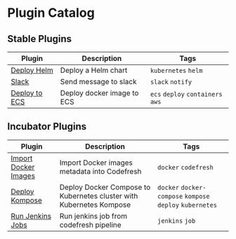 # Plugin Catalog

## Stable Plugins

| Plugin                                       | Description                | Tags                              |
| -------------------------------------------- | -------------------------- | --------------------------------- |
| [Deploy Helm](stable/helm/README.md)         | Deploy a Helm chart        | `kubernetes` `helm`               |
| [Slack](stable/slack/README.md)              | Send message to slack      | `slack` `notify`                  |
| [Deploy to ECS](stable/ecs-deploy/README.md) | Deploy docker image to ECS | `ecs` `deploy` `containers` `aws` |

## Incubator Plugins

| Plugin                                                           | Description                                                         | Tags                                                      |
| ---------------------------------------------------------------- | ------------------------------------------------------------------- | --------------------------------------------------------- |
| [Import Docker Images](incubator/import-docker-images/README.md) | Import Docker images metadata into Codefresh                        | `docker` `codefresh`                                      |
| [Deploy Kompose](incubator/kompose/README.md)                    | Deploy Docker Compose to Kubernetes cluster with Kubernetes Kompose | `docker` `docker-compose` `kompose` `deploy` `kubernetes` |
| [Run Jenkins Jobs](incubator/run-jenkins-jobs/README.md)         | Run jenkins job from codefresh pipeline                             | `jenkins` `job`                                           |
